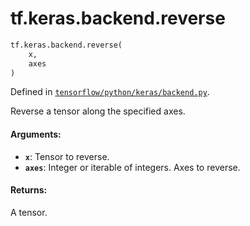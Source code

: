 <div itemscope itemtype="http://developers.google.com/ReferenceObject">
<meta itemprop="name" content="tf.keras.backend.reverse" />
<meta itemprop="path" content="Stable" />
</div>

# tf.keras.backend.reverse

``` python
tf.keras.backend.reverse(
    x,
    axes
)
```



Defined in [`tensorflow/python/keras/backend.py`](/code/stable/tensorflow/python/keras/backend.py).

Reverse a tensor along the specified axes.

#### Arguments:

* <b>`x`</b>: Tensor to reverse.
* <b>`axes`</b>: Integer or iterable of integers.
        Axes to reverse.


#### Returns:

A tensor.